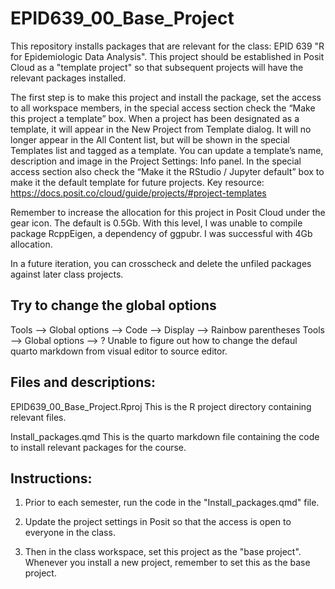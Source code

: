 # EPID639_00_Base_Project
 

This repository installs packages that are relevant for the class: EPID 639 "R for Epidemiologic Data Analysis". This project should be established in Posit Cloud as a "template project" so that subsequent projects will have the relevant packages installed.

The first step is to make this project and install the package, set the access to all workspace members, in the special access section check the “Make this project a template” box. When a project has been designated as a template, it will appear in the New Project from Template dialog. It will no longer appear in the All Content list, but will be shown in the special Templates list and tagged as a template. You can update a template’s name, description and image in the Project Settings: Info panel.
In the special access section also check the “Make it the RStudio / Jupyter default” box to make it the default template for future projects.
Key resource: 
https://docs.posit.co/cloud/guide/projects/#project-templates

Remember to increase the allocation for this project in Posit Cloud under the gear icon. The default is 0.5Gb. With this level, I was unable to compile package RcppEigen, a dependency of ggpubr. I was successful with 4Gb allocation.

In a future iteration, you can crosscheck and delete the unfiled packages against later class projects. 

## Try to change the global options

Tools --> Global options --> Code --> Display --> Rainbow parentheses
Tools --> Global options --> ? Unable to figure out how to change the defaul quarto markdown from visual editor to source editor.


## Files and descriptions:

EPID639_00_Base_Project.Rproj  This is the R project directory containing relevant files.

Install_packages.qmd  This is the quarto markdown file containing the code to install relevant packages for the course.

## Instructions:

1.  Prior to each semester, run the code in the "Install_packages.qmd" file.

2.  Update the project settings in Posit so that the access is open to everyone in the class.

3.  Then in the class workspace, set this project as the "base project". Whenever you install a new project, remember to set this as the base project.
